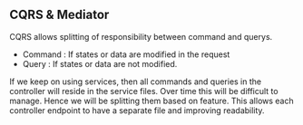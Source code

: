 ## CQRS & Mediator
CQRS allows splitting of responsibility between command and querys. 
- Command : If states or data are modified in the request
- Query : If states or data are not modified.

If we keep on using services, then all commands and queries in the controller will reside in the service files. Over time this will be difficult to manage. Hence we will be splitting them based on feature. This allows each controller endpoint to have a separate file and improving readability.